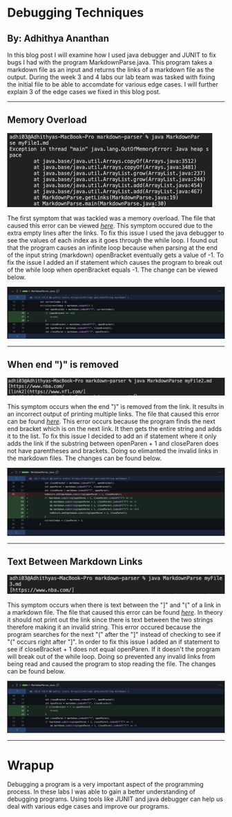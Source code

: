 # Debugging Techniques

## By: Adhithya Ananthan
In this blog post I will examine how I used java debugger and JUNIT to fix bugs I had with the program MarkdownParse.java. This program takes a markdown file as an input and returns the links of a markdown file as the output. During the week 3 and 4 labs our lab team was tasked with fixing the initial file to be able to accomdate for various edge cases. I will further explain 3 of the edge cases we fixed in this blog post.

---

## Memory Overload

![](/lab2report%20-%20files/Symptom1.png)

The first symptom that was tackled was a memory overload. The file that caused this error can be viewed [*here*](/lab2report%20-%20files/myFile1.md). This symptom occured due to the extra empty lines after the links. To fix this issue I used the java debugger to see the values of each index as it goes through the while loop. I found out that the program causes an infinite loop because when parsing at the end of the input string (markdown) openBracket eventually gets a value of -1. To fix the issue I added an if statement which causes the program to break out of the while loop when openBracket equals -1. The change can be viewed below. 

![](/lab2report%20-%20files/Symptom1Fix.png)

---

## When end ")" is removed

![](/lab2report%20-%20files/Symptom2.png)

This symptom occurs when the end ")" is removed from the link. It results in an incorrect output of printing multiple links. The file that caused this error can be found [*here*](/lab2report%20-%20files/myFile2.md). This error occurs because the program finds the next end bracket which is on the next link. It then gets the entire string and adds it to the list. To fix this issue I decided to add an if statement where it only adds the link if the substring between openParen + 1 and closeParen does not have parentheses and brackets. Doing so elimanted the invalid links in the markdown files. The changes can be found below. 

![](/lab2report%20-%20files/Symptom2Fix.png)

---

## Text Between Markdown Links

![](/lab2report%20-%20files/Symptom3.png)

This symptom occurs when there is text between the "]" and "(" of a link in a markdown file. The file that caused this error can be found [*here*](/lab2report%20-%20files/myFile3.md). In theory it should not print out the link since there is text between the two strings therefore making it an invalid string. This error occured because the program searches for the next "(" after the "]" instead of checking to see if "(" occurs right after "]". In order to fix this issue I added an if statement to see if closeBracket + 1 does not equal openParen. If it doesn't the program will break out of the while loop. Doing so prevented any invalid links from being read and caused the program to stop reading the file. The changes can be found below. 

![](/lab2report%20-%20files/Symptom3Fix.png)

---

# Wrapup

Debugging a program is a very important aspect of the programming process. In these labs I was able to gain a better understanding of debugging programs. Using tools like JUNIT and java debugger can help us deal with various edge cases and improve our programs. 